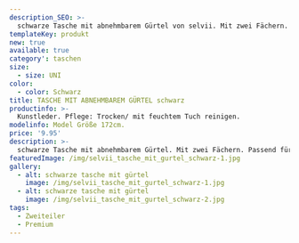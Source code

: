 ```yaml
---
description_SEO: >-
  schwarze Tasche mit abnehmbarem Gürtel von selvii. Mit zwei Fächern. Passend für Smartphone, Brieftasche etc.
templateKey: produkt
new: true
available: true
category': taschen
size:
  - size: UNI
color:
  - color: Schwarz
title: TASCHE MIT ABNEHMBAREM GÜRTEL schwarz
productinfo: >-
  Kunstleder. Pflege: Trocken/ mit feuchtem Tuch reinigen.
modelinfo: Model Größe 172cm.
price: '9.95'
description: >-
  schwarze Tasche mit abnehmbarem Gürtel. Mit zwei Fächern. Passend für Smartphone, Brieftasche etc. Farbe schwarz
featuredImage: /img/selvii_tasche_mit_gurtel_schwarz-1.jpg
gallery:
  - alt: schwarze tasche mit gürtel
    image: /img/selvii_tasche_mit_gurtel_schwarz-1.jpg
  - alt: schwarze tasche mit gürtel
    image: /img/selvii_tasche_mit_gurtel_schwarz-2.jpg
tags:
  - Zweiteiler
  - Premium
---
```


